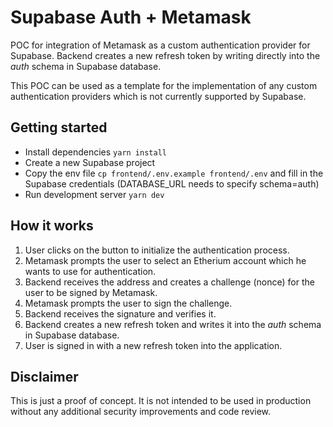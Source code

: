 # Supabase Auth + Metamask

POC for integration of Metamask as a custom authentication provider for Supabase. Backend creates a new refresh token by writing directly into the _auth_ schema in Supabase database.

This POC can be used as a template for the implementation of any custom authentication providers which is not currently supported by Supabase.

## Getting started

- Install dependencies `yarn install`
- Create a new Supabase project
- Copy the env file `cp frontend/.env.example frontend/.env` and fill in the Supabase credentials (DATABASE_URL needs to specify schema=auth)
- Run development server `yarn dev`

## How it works

1. User clicks on the button to initialize the authentication process.
2. Metamask prompts the user to select an Etherium account which he wants to use for authentication.
3. Backend receives the address and creates a challenge (nonce) for the user to be signed by Metamask.
4. Metamask prompts the user to sign the challenge.
5. Backend receives the signature and verifies it.
6. Backend creates a new refresh token and writes it into the _auth_ schema in Supabase database.
7. User is signed in with a new refresh token into the application.

## Disclaimer

This is just a proof of concept. It is not intended to be used in production without any additional security improvements and code review.
